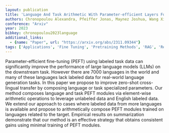 ```yaml
---
layout: publication
title: 'Language And Task Arithmetic With Parameter-efficient Layers For Zero-shot Summarization'
authors: Chronopoulou Alexandra, Pfeiffer Jonas, Maynez Joshua, Wang Xinyi, Ruder Sebastian, Agrawal Priyanka
conference: "Arxiv"
year: 2023
bibkey: chronopoulou2023language
additional_links:
  - {name: "Paper", url: "https://arxiv.org/abs/2311.09344"}
tags: ['Applications', 'Fine Tuning', 'Pretraining Methods', 'RAG', 'Reinforcement Learning', 'Training Techniques']
---
```

Parameter-efficient fine-tuning (PEFT) using labeled task data can significantly improve the performance of large language models (LLMs) on the downstream task. However there are 7000 languages in the world and many of these languages lack labeled data for real-world language generation tasks. In this paper we propose to improve zero-shot cross-lingual transfer by composing language or task specialized parameters. Our method composes language and task PEFT modules via element-wise arithmetic operations to leverage unlabeled data and English labeled data. We extend our approach to cases where labeled data from more languages is available and propose to arithmetically compose PEFT modules trained on languages related to the target. Empirical results on summarization demonstrate that our method is an effective strategy that obtains consistent gains using minimal training of PEFT modules.
